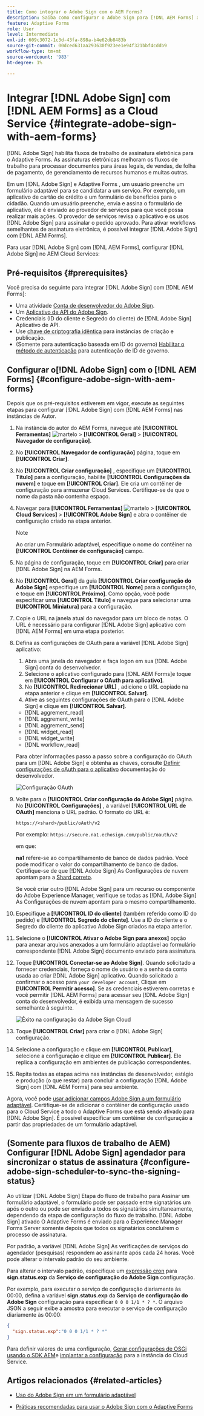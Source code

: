 ```yaml
---
title: Como integrar o Adobe Sign com o AEM Forms?
description: Saiba como configurar o Adobe Sign para [!DNL AEM Forms] as a Cloud Service?
feature: Adaptive Forms
role: User
level: Intermediate
exl-id: 609c3072-1c3d-43fa-898a-b4e62db8483b
source-git-commit: 00dced631aa293630f923ee1e94f321bbf4cddb9
workflow-type: tm+mt
source-wordcount: '983'
ht-degree: 1%

---
```


# Integrar [!DNL Adobe Sign] com [!DNL AEM Forms] as a Cloud Service  {#integrate-adobe-sign-with-aem-forms}

[!DNL Adobe Sign] habilita fluxos de trabalho de assinatura eletrônica para o Adaptive Forms. As assinaturas eletrônicas melhoram os fluxos de trabalho para processar documentos para áreas legais, de vendas, de folha de pagamento, de gerenciamento de recursos humanos e muitas outras.

Em um [!DNL Adobe Sign] e Adaptive Forms , um usuário preenche um formulário adaptável para se candidatar a um serviço. Por exemplo, um aplicativo de cartão de crédito e um formulário de benefícios para o cidadão. Quando um usuário preenche, envia e assina o formulário de aplicativo, ele é enviado ao provedor de serviços para que você possa realizar mais ações. O provedor de serviços revisa o aplicativo e os usos [!DNL Adobe Sign] para assinalar o pedido aprovado. Para ativar workflows semelhantes de assinatura eletrônica, é possível integrar [!DNL Adobe Sign] com [!DNL AEM Forms].

Para usar [!DNL Adobe Sign] com [!DNL AEM Forms], configurar [!DNL Adobe Sign] no AEM Cloud Services:

## Pré-requisitos {#prerequisites}

Você precisa do seguinte para integrar [!DNL Adobe Sign] com [!DNL AEM Forms]:

* Uma atividade [Conta de desenvolvedor do Adobe Sign](https://acrobat.adobe.com/us/en/sign/developer-form.html).
* Um [Aplicativo de API do Adobe Sign](https://www.adobe.io/apis/documentcloud/sign/docs.html#!adobedocs/adobe-sign/master/gstarted/create_app.md).
* Credenciais (ID do cliente e Segredo do cliente) de [!DNL Adobe Sign] Aplicativo de API.
* Use [chave de criptografia idêntica](https://experienceleague.adobe.com/docs/experience-manager-65/administering/security/security-checklist.html?lang=en#make-sure-you-properly-replicate-encryption-keys-when-needed) para instâncias de criação e publicação.
* (Somente para autenticação baseada em ID do governo) [Habilitar o método de autenticação](https://helpx.adobe.com/sign/using/adobesign-authentication-government-id.html#AuditReport) para autenticação de ID de governo.

## Configurar o[!DNL Adobe Sign] com o [!DNL AEM Forms] {#configure-adobe-sign-with-aem-forms}

Depois que os pré-requisitos estiverem em vigor, execute as seguintes etapas para configurar [!DNL Adobe Sign] com [!DNL AEM Forms] nas instâncias de Autor.

1. Na instância do autor do AEM Forms, navegue até **[!UICONTROL Ferramentas]** ![martelo](assets/hammer.png) > **[!UICONTROL Geral]** > **[!UICONTROL Navegador de configuração]**.
1. No **[!UICONTROL Navegador de configuração]** página, toque em **[!UICONTROL Criar]**.
1. No **[!UICONTROL Criar configuração]** , especifique um **[!UICONTROL Título]** para a configuração, habilite **[!UICONTROL Configurações da nuvem]** e toque em **[!UICONTROL Criar]**. Ele cria um contêiner de configuração para armazenar Cloud Services. Certifique-se de que o nome da pasta não contenha espaço.
1. Navegar para **[!UICONTROL Ferramentas]** ![martelo](assets/hammer.png) > **[!UICONTROL Cloud Services]** > **[!UICONTROL Adobe Sign]** e abra o contêiner de configuração criado na etapa anterior.

   >[!NOTE]
   >
   >Ao criar um Formulário adaptável, especifique o nome do contêiner na **[!UICONTROL Contêiner de configuração]** campo.

1. Na página de configuração, toque em **[!UICONTROL Criar]** para criar [!DNL Adobe Sign] na AEM Forms.
1. No **[!UICONTROL Geral]** da guia **[!UICONTROL Criar configuração do Adobe Sign]** especifique um **[!UICONTROL Nome]** para a configuração, e toque em **[!UICONTROL Próximo]**. Como opção, você pode especificar uma **[!UICONTROL Título]** e navegue para selecionar uma **[!UICONTROL Miniatura]** para a configuração.

1. Copie o URL na janela atual do navegador para um bloco de notas. O URL é necessário para configurar [!DNL Adobe Sign] aplicativo com [!DNL AEM Forms] em uma etapa posterior.

1. Defina as configurações de OAuth para a variável [!DNL Adobe Sign] aplicativo:

   1. Abra uma janela do navegador e faça logon em sua [!DNL Adobe Sign] conta do desenvolvedor.
   1. Selecione o aplicativo configurado para [!DNL AEM Forms]e toque em **[!UICONTROL Configurar o OAuth para aplicativo]**.
   1. No **[!UICONTROL Redirecionar URL]** , adicione o URL copiado na etapa anterior e clique em **[!UICONTROL Salvar]**.
   1. Ative as seguintes configurações de OAuth para o [!DNL Adobe Sign] e clique em **[!UICONTROL Salvar]**.
   * [!DNL aggrement_read]
   * [!DNL aggrement_write]
   * [!DNL aggrement_send]
   * [!DNL widget_read]
   * [!DNL widget_write]
   * [!DNL workflow_read]

   Para obter informações passo a passo sobre a configuração do OAuth para um [!DNL Adobe Sign] e obtenha as chaves, consulte [Definir configurações de oAuth para o aplicativo](https://www.adobe.io/apis/documentcloud/sign/docs.html#!adobedocs/adobe-sign/master/gstarted/configure_oauth.md) documentação do desenvolvedor.

   ![Configuração OAuth](assets/oauthconfig_new.png)

1. Volte para o **[!UICONTROL Criar configuração do Adobe Sign]** página. No **[!UICONTROL Configurações]** , a variável **[!UICONTROL URL de OAuth]** menciona o URL padrão. O formato do URL é:

   `https://<shard>/public/oAuth/v2`

   Por exemplo:
   `https://secure.na1.echosign.com/public/oauth/v2`

   em que:

   **na1** refere-se ao compartilhamento de banco de dados padrão. Você pode modificar o valor do compartilhamento de banco de dados. Certifique-se de que [!DNL Adobe Sign] As Configurações de nuvem apontam para a [Shard correto](https://helpx.adobe.com/sign/using/identify-account-shard.html).

   Se você criar outro [!DNL Adobe Sign] para um recurso ou componente do Adobe Experience Manager, verifique se todas as [!DNL Adobe Sign] As Configurações de nuvem apontam para o mesmo compartilhamento.

1. Especifique a **[!UICONTROL ID do cliente]** (também referido como ID do pedido) e **[!UICONTROL Segredo do cliente]**. Use a ID do cliente e o Segredo do cliente do aplicativo Adobe Sign criados na etapa anterior.

1. Selecione o **[!UICONTROL Ativar o Adobe Sign para anexos]** opção para anexar arquivos anexados a um formulário adaptável ao formulário correspondente [!DNL Adobe Sign] documento enviado para assinatura.

1. Toque **[!UICONTROL Conectar-se ao Adobe Sign]**. Quando solicitado a fornecer credenciais, forneça o nome de usuário e a senha da conta usada ao criar [!DNL Adobe Sign] aplicativo. Quando solicitado a confirmar o acesso para `your developer account`, Clique em **[!UICONTROL Permitir acesso]**. Se as credenciais estiverem corretas e você permitir [!DNL AEM Forms] para acessar seu [!DNL Adobe Sign] conta do desenvolvedor, é exibida uma mensagem de sucesso semelhante à seguinte.

   ![Êxito na configuração da Adobe Sign Cloud](assets/adobe-sign-cloud-configuration-success.png)

1. Toque **[!UICONTROL Criar]** para criar o [!DNL Adobe Sign] configuração.

1. Selecione a configuração e clique em **[!UICONTROL Publicar]**, selecione a configuração e clique em **[!UICONTROL Publicar]**. Ele replica a configuração em ambientes de publicação correspondentes.

1. Repita todas as etapas acima nas instâncias de desenvolvedor, estágio e produção (o que restar) para concluir a configuração [!DNL Adobe Sign] com [!DNL AEM Forms] para seu ambiente.

Agora, você pode [usar adicionar campos Adobe Sign a um formulário adaptável](working-with-adobe-sign.md). Certifique-se de adicionar o contêiner de configuração usado para o Cloud Service a todo o Adaptive Forms que está sendo ativado para [!DNL Adobe Sign]. É possível especificar um contêiner de configuração a partir das propriedades de um formulário adaptável.

## (Somente para fluxos de trabalho de AEM) Configurar [!DNL Adobe Sign] agendador para sincronizar o status de assinatura {#configure-adobe-sign-scheduler-to-sync-the-signing-status}

Ao utilizar [!DNL Adobe Sign] Etapa do fluxo de trabalho para Assinar um formulário adaptável, o formulário pode ser passado entre signatários um após o outro ou pode ser enviado a todos os signatários simultaneamente, dependendo da etapa de configuração do fluxo de trabalho. [!DNL Adobe Sign] ativado O Adaptive Forms é enviado para o Experience Manager Forms Server somente depois que todos os signatários concluírem o processo de assinatura.

Por padrão, a variável [!DNL Adobe Sign] As verificações de serviços do agendador (pesquisas) respondem ao assinante após cada 24 horas. Você pode alterar o intervalo padrão do seu ambiente.

Para alterar o intervalo padrão, especifique um [expressão cron](https://en.wikipedia.org/wiki/Cron#CRON_expression) para **sign.status.exp** da **Serviço de configuração do Adobe Sign** configuração.

Por exemplo, para executar o serviço de configuração diariamente às 00:00, defina a variável **sign.status.exp** da **Serviço de configuração do Adobe Sign** configuração para especificar `0 0 0 1/1 * ? *`. O arquivo JSON a seguir exibe a amostra para executar o serviço de configuração diariamente às 00:00:

```json
{
  "sign.status.exp":"0 0 0 1/1 * ? *"
}
```

Para definir valores de uma configuração, [Gerar configurações de OSGi usando o SDK AEM](https://experienceleague.adobe.com/docs/experience-manager-cloud-service/implementing/deploying/configuring-osgi.html?lang=en#generating-osgi-configurations-using-the-aem-sdk-quickstart)e [implantar a configuração](https://experienceleague.adobe.com/docs/experience-manager-cloud-service/implementing/using-cloud-manager/deploy-code.html?lang=en#deployment-process) para a instância do Cloud Service.

<!-- , perform the following steps:

1. Log in to [!DNL AEM Forms] Server with admin credentials and navigate to **[!UICONTROL Tools]** &gt;**[!UICONTROL Operations]** &gt; **[!UICONTROL Web Console]**.

   You can also open the following URL in a browser window:
   `https://server/system/console/configMgr`

1. Locate and open the **[!UICONTROL Adobe Sign Configuration Service]** option. Specify a [cron expression](https://en.wikipedia.org/wiki/Cron#CRON_expression) in the **Status Update Scheduler Expression** field and click **Save**. For example, to run the configuration service daily at 00:00 am, specify `0 0 0 1/1 * ? *` in the **Status Update Scheduler Expression** field.

Default interval to sync status of [!DNL Adobe Sign] is now changed. -->

## Artigos relacionados {#related-articles}

* [Uso do Adobe Sign em um formulário adaptável](working-with-adobe-sign.md)

* [Práticas recomendadas para usar o Adobe Sign com o Adaptive Forms](https://medium.com/adobetech/using-adobe-sign-to-e-sign-an-adaptive-form-heres-the-best-way-to-do-it-dc3e15f9b684)
